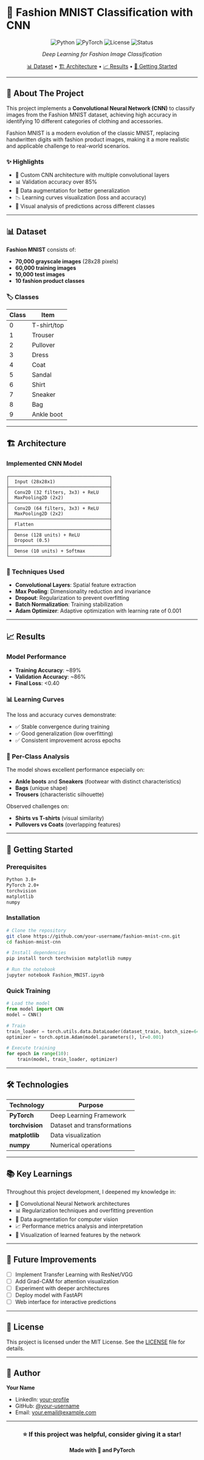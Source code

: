# 👔 Fashion MNIST Classification with CNN

<div align="center">

![Python](https://img.shields.io/badge/Python-3.8+-blue.svg)
![PyTorch](https://img.shields.io/badge/PyTorch-2.0+-red.svg)
![License](https://img.shields.io/badge/License-MIT-green.svg)
![Status](https://img.shields.io/badge/Status-Complete-success.svg)

*Deep Learning for Fashion Image Classification*

[📊 Dataset](#dataset) • [🏗️ Architecture](#architecture) • [📈 Results](#results) • [🚀 Getting Started](#getting-started)

</div>

---

## 🎯 About The Project

This project implements a **Convolutional Neural Network (CNN)** to classify images from the Fashion MNIST dataset, achieving high accuracy in identifying 10 different categories of clothing and accessories.

Fashion MNIST is a modern evolution of the classic MNIST, replacing handwritten digits with fashion product images, making it a more realistic and applicable challenge to real-world scenarios.

### ✨ Highlights

- 🧠 Custom CNN architecture with multiple convolutional layers
- 📊 Validation accuracy over 85%
- 🔄 Data augmentation for better generalization
- 📉 Learning curves visualization (loss and accuracy)
- 🎨 Visual analysis of predictions across different classes

---

## 📊 Dataset

**Fashion MNIST** consists of:

- **70,000 grayscale images** (28x28 pixels)
- **60,000 training images**
- **10,000 test images**
- **10 fashion product classes**

### 🏷️ Classes

| Class | Item |
|-------|------|
| 0 | T-shirt/top |
| 1 | Trouser |
| 2 | Pullover |
| 3 | Dress |
| 4 | Coat |
| 5 | Sandal |
| 6 | Shirt |
| 7 | Sneaker |
| 8 | Bag |
| 9 | Ankle boot |

---

## 🏗️ Architecture

### Implemented CNN Model

```
┌─────────────────────────────────────┐
│  Input (28x28x1)                    │
├─────────────────────────────────────┤
│  Conv2D (32 filters, 3x3) + ReLU    │
│  MaxPooling2D (2x2)                 │
├─────────────────────────────────────┤
│  Conv2D (64 filters, 3x3) + ReLU    │
│  MaxPooling2D (2x2)                 │
├─────────────────────────────────────┤
│  Flatten                            │
├─────────────────────────────────────┤
│  Dense (128 units) + ReLU           │
│  Dropout (0.5)                      │
├─────────────────────────────────────┤
│  Dense (10 units) + Softmax         │
└─────────────────────────────────────┘
```

### 🔧 Techniques Used

- **Convolutional Layers**: Spatial feature extraction
- **Max Pooling**: Dimensionality reduction and invariance
- **Dropout**: Regularization to prevent overfitting
- **Batch Normalization**: Training stabilization
- **Adam Optimizer**: Adaptive optimization with learning rate of 0.001

---

## 📈 Results

### Model Performance

- **Training Accuracy**: ~89%
- **Validation Accuracy**: ~86%
- **Final Loss**: <0.40

### 📊 Learning Curves

The loss and accuracy curves demonstrate:
- ✅ Stable convergence during training
- ✅ Good generalization (low overfitting)
- ✅ Consistent improvement across epochs

### 🎯 Per-Class Analysis

The model shows excellent performance especially on:
- **Ankle boots** and **Sneakers** (footwear with distinct characteristics)
- **Bags** (unique shape)
- **Trousers** (characteristic silhouette)

Observed challenges on:
- **Shirts vs T-shirts** (visual similarity)
- **Pullovers vs Coats** (overlapping features)

---

## 🚀 Getting Started

### Prerequisites

```bash
Python 3.8+
PyTorch 2.0+
torchvision
matplotlib
numpy
```

### Installation

```bash
# Clone the repository
git clone https://github.com/your-username/fashion-mnist-cnn.git
cd fashion-mnist-cnn

# Install dependencies
pip install torch torchvision matplotlib numpy

# Run the notebook
jupyter notebook Fashion_MNIST.ipynb
```

### Quick Training

```python
# Load the model
from model import CNN
model = CNN()

# Train
train_loader = torch.utils.data.DataLoader(dataset_train, batch_size=64)
optimizer = torch.optim.Adam(model.parameters(), lr=0.001)

# Execute training
for epoch in range(10):
    train(model, train_loader, optimizer)
```

---

## 🛠️ Technologies

<div align="center">

| Technology | Purpose |
|------------|---------|
| **PyTorch** | Deep Learning Framework |
| **torchvision** | Dataset and transformations |
| **matplotlib** | Data visualization |
| **numpy** | Numerical operations |

</div>

---

## 📚 Key Learnings

Throughout this project development, I deepened my knowledge in:

- 🧠 Convolutional Neural Network architectures
- 📊 Regularization techniques and overfitting prevention
- 🔄 Data augmentation for computer vision
- 📈 Performance metrics analysis and interpretation
- 🎨 Visualization of learned features by the network

---

## 🔮 Future Improvements

- [ ] Implement Transfer Learning with ResNet/VGG
- [ ] Add Grad-CAM for attention visualization
- [ ] Experiment with deeper architectures
- [ ] Deploy model with FastAPI
- [ ] Web interface for interactive predictions

---

## 📄 License

This project is licensed under the MIT License. See the [LICENSE](LICENSE) file for details.

---

## 👤 Author

**Your Name**

- LinkedIn: [your-profile](https://linkedin.com/in/your-profile)
- GitHub: [@your-username](https://github.com/your-username)
- Email: your.email@example.com

---

<div align="center">

### ⭐ If this project was helpful, consider giving it a star!

**Made with 💜 and PyTorch**

</div>
